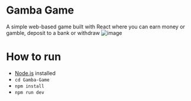 # Gamba Game

A simple web-based game built with React where you can earn money or gamble, deposit to a bank or withdraw 
![image](https://github.com/user-attachments/assets/35b8fa42-83a6-4a87-bd5c-1cefe71f7541)


# How to run

- [Node.js](https://nodejs.org/) installed
- `cd Gamba-Game`
- `npm install`
- `npm run dev`
